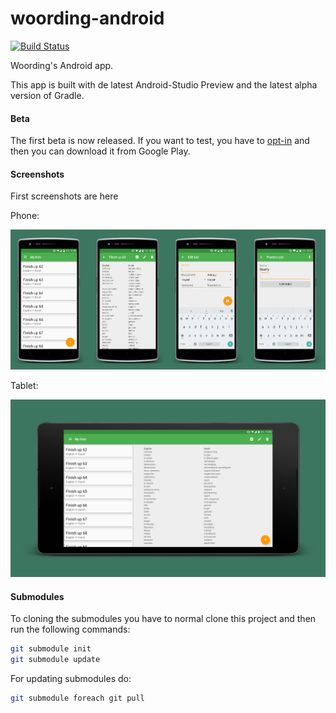 # woording-android
[![Build Status](https://travis-ci.org/woording/woording-android.svg?branch=master)](https://travis-ci.org/woording/woording-android)

Woording's Android app.

This app is built with de latest Android-Studio Preview and the latest alpha version of Gradle.

#### Beta
The first beta is now released. If you want to test, you have to [opt-in](https://play.google.com/apps/testing/com.woording.android) and then you can download it from Google Play.

#### Screenshots
First screenshots are here

Phone:

<img alt="Lists overview" src="./screenshots/phone/Lists overview.PNG" width="25%" /><img alt="List overview" src="./screenshots/phone/List overview.PNG" width="25%" /><img alt="New list" src="./screenshots/phone/New list.PNG" width="25%" /><img alt="Practice" src="./screenshots/phone/Practice.PNG" width="25%" />

Tablet:

<img alt="Lists and list overview" src="./screenshots/tablet/Lists and list overview.PNG" />

#### Submodules
To cloning the submodules you have to normal clone this project and then run the following commands:
```bash
git submodule init
git submodule update
```

For updating submodules do:
```bash
git submodule foreach git pull
```

